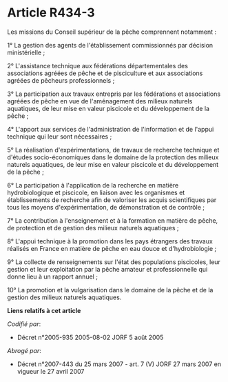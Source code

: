 # Article R434-3

Les missions du Conseil supérieur de la pêche comprennent notamment :

1° La gestion des agents de l'établissement commissionnés par décision ministérielle ;

2° L'assistance technique aux fédérations départementales des associations agréées de pêche et de pisciculture et aux
associations agréées de pêcheurs professionnels ;

3° La participation aux travaux entrepris par les fédérations et associations agréées de pêche en vue de l'aménagement des
milieux naturels aquatiques, de leur mise en valeur piscicole et du développement de la pêche ;

4° L'apport aux services de l'administration de l'information et de l'appui technique qui leur sont nécessaires ;

5° La réalisation d'expérimentations, de travaux de recherche technique et d'études socio-économiques dans le domaine de la
protection des milieux naturels aquatiques, de leur mise en valeur piscicole et du développement de la pêche ;

6° La participation à l'application de la recherche en matière hydrobiologique et piscicole, en liaison avec les organismes
et établissements de recherche afin de valoriser les acquis scientifiques par tous les moyens d'expérimentation, de
démonstration et de contrôle ;

7° La contribution à l'enseignement et à la formation en matière de pêche, de protection et de gestion des milieux naturels
aquatiques ;

8° L'appui technique à la promotion dans les pays étrangers des travaux réalisés en France en matière de pêche en eau douce
et d'hydrobiologie ;

9° La collecte de renseignements sur l'état des populations piscicoles, leur gestion et leur exploitation par la pêche
amateur et professionnelle qui donne lieu à un rapport annuel ;

10° La promotion et la vulgarisation dans le domaine de la pêche et de la gestion des milieux naturels aquatiques.

**Liens relatifs à cet article**

_Codifié par_:

  - Décret n°2005-935 2005-08-02 JORF 5 août 2005

_Abrogé par_:

  - Décret n°2007-443 du 25 mars 2007 - art. 7 (V) JORF 27 mars 2007 en vigueur le 27 avril 2007
